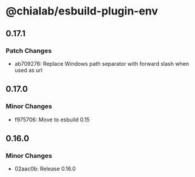 # @chialab/esbuild-plugin-env

## 0.17.1

### Patch Changes

- ab709276: Replace Windows path separator with forward slash when used as url

## 0.17.0

### Minor Changes

- f975706: Move to esbuild 0.15

## 0.16.0

### Minor Changes

- 02aac0b: Release 0.16.0
